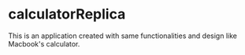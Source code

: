 # calculatorReplica
This is an application created with same functionalities and design like Macbook's calculator.
